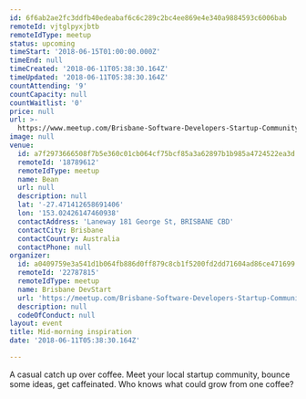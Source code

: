 ```yaml
---
id: 6f6ab2ae2fc3ddfb40edeabaf6c6c289c2bc4ee869e4e340a9884593c6006bab
remoteId: vjtglpyxjbtb
remoteIdType: meetup
status: upcoming
timeStart: '2018-06-15T01:00:00.000Z'
timeEnd: null
timeCreated: '2018-06-11T05:38:30.164Z'
timeUpdated: '2018-06-11T05:38:30.164Z'
countAttending: '9'
countCapacity: null
countWaitlist: '0'
price: null
url: >-
  https://www.meetup.com/Brisbane-Software-Developers-Startup-Community/events/250895011/
image: null
venue:
  id: a7f2973666508f7b5e360c01cb064cf75bcf85a3a62897b1b985a4724522ea3d
  remoteId: '18789612'
  remoteIdType: meetup
  name: Bean
  url: null
  description: null
  lat: '-27.471412658691406'
  lon: '153.02426147460938'
  contactAddress: 'Laneway 181 George St, BRISBANE CBD'
  contactCity: Brisbane
  contactCountry: Australia
  contactPhone: null
organizer:
  id: a0409759e3a541d1b064fb886d0ff879c8cb1f5200fd2dd71604ad86ce471699
  remoteId: '22787815'
  remoteIdType: meetup
  name: Brisbane DevStart
  url: 'https://meetup.com/Brisbane-Software-Developers-Startup-Community'
  description: null
  codeOfConduct: null
layout: event
title: Mid-morning inspiration
date: '2018-06-11T05:38:30.164Z'

---
```

<p>A casual catch up over coffee. Meet your local startup community, bounce some ideas, get caffeinated. Who knows what could grow from one coffee?</p>
